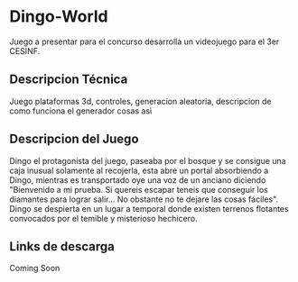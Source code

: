 # Dingo-World
Juego a presentar para el concurso desarrolla un videojuego para el 3er CESINF.

## Descripcion Técnica 

Juego plataformas 3d, controles, generacion aleatoria, descripcion de como funciona el generador cosas asi

## Descripcion del Juego
Dingo el protagonista del juego, paseaba por el bosque y se consigue una caja inusual solamente al recojerla, esta abre un portal absorbiendo a Dingo, mientras es transportado oye una voz de un anciano diciendo "Bienvenido a mi prueba. Si quereis escapar teneis que conseguir los diamantes para lograr salir... No obstante no te dejare las cosas fáciles". Dingo se despierta en un lugar a temporal donde existen terrenos flotantes convocados por el temible y misterioso hechicero.

## Links de descarga 

Coming Soon
